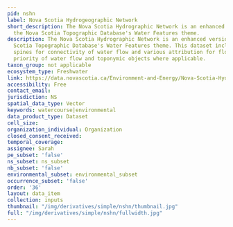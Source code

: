 ```yaml
---
pid: nshn
label: Nova Scotia Hydrogeographic Network
short_description: The Nova Scotia Hydrographic Network is an enhanced version of
  the Nova Scotia Topographic Database's Water Features theme.
description: The Nova Scotia Hydrographic Network is an enhanced version of the Nova
  Scotia Topographic Database's Water Features theme. This dataset includes network
  spines for connectivity of water flow and various attribution for flow direction,
  priority of water flow and toponymic objects where applicable.
taxon_group: not applicable
ecosystem_type: Freshwater
link: https://data.novascotia.ca/Environment-and-Energy/Nova-Scotia-Hydrographic-Network/dk27-q8k2
accessibility: Free
contact_email: 
jurisdiction: NS
spatial_data_type: Vector
keywords: watercourse|environmental
data_product_type: Dataset
cell_size: 
organization_individual: Organization
closed_consent_received: 
temporal_coverage: 
assignee: Sarah
pe_subset: 'false'
ns_subset: ns_subset
nb_subset: 'false'
environmental_subset: environmental_subset
occurrence_subset: 'false'
order: '36'
layout: data_item
collection: inputs
thumbnail: "/img/derivatives/simple/nshn/thumbnail.jpg"
full: "/img/derivatives/simple/nshn/fullwidth.jpg"
---
```

